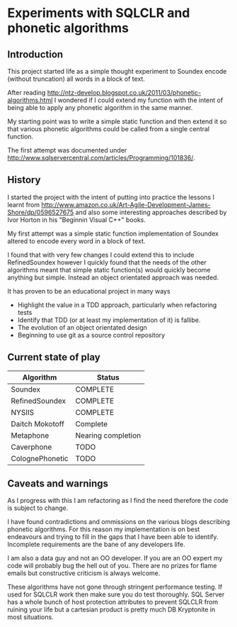 # Experiments with SQLCLR and phonetic algorithms
## Introduction
This project started life as a simple thought experiment to Soundex encode (without truncation) all words in a block of text.  

After reading http://ntz-develop.blogspot.co.uk/2011/03/phonetic-algorithms.html I wondered if I could extend my function with the intent of being able to apply any phonetic algorithm in the same manner.

My starting point was to write a simple static function and then extend it so that various phonetic algorithms could be called from a single central function.

The first attempt was documented under http://www.sqlservercentral.com/articles/Programming/101836/.

## History

I started the project with the intent of putting into practice the lessons I learnt from http://www.amazon.co.uk/Art-Agile-Development-James-Shore/dp/0596527675 and also some interesting approaches described by Ivor Horton in his "Beginnin Visual C++" books.

My first attempt was a simple static function implementation of Soundex altered to encode every word in a block of text.

I found that with very few changes I could extend this to include RefinedSoundex however I quickly found that the needs of the other algorithms meant that simple static function(s) would quickly become anything but simple.  Instead an object orientated approach was needed.

It has proven to be an educational project in many ways
* Highlight the value in a TDD approach, particularly when refactoring tests
* Identify that TDD (or at least my implementation of it) is fallibe.
* The evolution of an object orientated design
* Beginning to use git as a source control repository

## Current state of play

|Algorithm|Status|
|----------|----------|
|Soundex|COMPLETE|
|RefinedSoundex|COMPLETE|
|NYSIIS|COMPLETE|
|Daitch Mokotoff|Complete|
|Metaphone|Nearing completion|
|Caverphone|TODO|
|ColognePhonetic|TODO|

## Caveats and warnings
As I progress with this I am refactoring as I find the need therefore the code is subject to change.

I have found contradictions and ommissions on the various blogs describing phonetic algorithms.  For this reason my implementation is on best endeavours and trying to fill in the gaps that I have been able to identify.  Incomplete requirements are the bane of any developers life.

I am also a data guy and not an OO developer.  If you are an OO expert my code will probably bug the hell out of you.  There are no prizes for flame emails but constructive criticism is always welcome.

These algorithms have not gone through stringent performance testing.  If used for SQLCLR work then make sure you do test thoroughly.  SQL Server has a whole bunch of host protection attributes to prevent SQLCLR from ruining your life but a cartesian product is pretty much DB Kryptonite in most situations.


